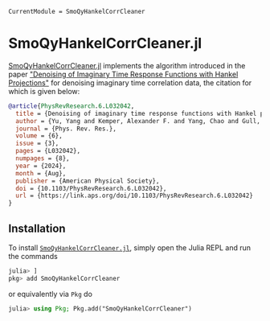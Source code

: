 ```@meta
CurrentModule = SmoQyHankelCorrCleaner
```

# SmoQyHankelCorrCleaner.jl

[SmoQyHankelCorrCleaner.jl](https://github.com/SmoQySuite/SmoQyHankelCorrCleaner.jl) implements the algorithm introduced
in the paper ["Denoising of Imaginary Time Response Functions with Hankel Projections"](https://link.aps.org/doi/10.1103/PhysRevResearch.6.L032042)
for denoising imaginary time correlation data, the citation for which is given below:

```bibtex
@article{PhysRevResearch.6.L032042,
  title = {Denoising of imaginary time response functions with Hankel projections},
  author = {Yu, Yang and Kemper, Alexander F. and Yang, Chao and Gull, Emanuel},
  journal = {Phys. Rev. Res.},
  volume = {6},
  issue = {3},
  pages = {L032042},
  numpages = {8},
  year = {2024},
  month = {Aug},
  publisher = {American Physical Society},
  doi = {10.1103/PhysRevResearch.6.L032042},
  url = {https://link.aps.org/doi/10.1103/PhysRevResearch.6.L032042}
}
```

## Installation

To install [`SmoQyHankelCorrCleaner.jl`](https://github.com/SmoQySuite/SmoQyHankelCorrCleaner.jl.git),
simply open the Julia REPL and run the commands
```julia
julia> ]
pkg> add SmoQyHankelCorrCleaner
```
or equivalently via `Pkg` do
```julia
julia> using Pkg; Pkg.add("SmoQyHankelCorrCleaner")
```